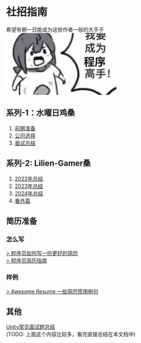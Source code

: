 # 社招指南
希望有朝一日能成为这些作者一般的大手子  
![img](https://github.com/KamikazeHinata/Accumulation/blob/main/img/4.jpg "想成为他们！")

## 系列-1：水曜日鸡桑
1. [前期准备](https://zhuanlan.zhihu.com/p/306384460)  
2. [公司选择](https://zhuanlan.zhihu.com/p/306408924)  
3. [面试总结](https://zhuanlan.zhihu.com/p/306777683)

## 系列-2: Lilien-Gamer桑
1. [2022年总结](https://zhuanlan.zhihu.com/p/554193172)
2. [2023年总结](https://zhuanlan.zhihu.com/p/632083926)
3. [2024年总结](https://zhuanlan.zhihu.com/p/680356638)
4. [番外篇](https://zhuanlan.zhihu.com/p/557133446)

## 简历准备

### 怎么写
[> 程序员如何写一份更好的简历](https://zhuanlan.zhihu.com/p/38431524)  
[> 程序员简历指南 ](https://javaguide.cn/interview-preparation/resume-guide.html#%E4%B8%93%E4%B8%9A%E6%8A%80%E8%83%BD)

### 样例
[> Awesome Resume 一些简历惯用例句 ](https://github.com/resumejob/awesome-resume?tab=readme-ov-file#%E4%B8%AD%E6%96%87)  

## 其他
[Unity常见面试题总结](https://blog.csdn.net/zhangay1998/article/details/131687288)  
(TODO: 上面这个内容比较多，看完直接总结在本文档中)



